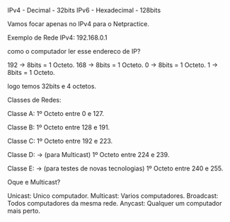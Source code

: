 IPv4 - Decimal - 32bits
IPv6 - Hexadecimal - 128bits

Vamos focar apenas no IPv4 para o Netpractice.

Exemplo de Rede IPv4: 192.168.0.1

como o computador ler esse endereco de IP?

192 -> 8bits = 1 Octeto.
168 -> 8bits = 1 Octeto.
0 -> 8bits = 1 Octeto.
1 -> 8bits = 1 Octeto.

logo temos 32bits e 4 octetos.

Classes de Redes:

Classe A:
1º Octeto entre 0 e 127.

Classe B:
1º Octeto entre 128 e 191.

Classe C:
1º Octeto entre 192 e 223.

Classe D: -> (para Multicast)
1º Octeto entre 224 e 239.

Classe E: -> (para testes de novas tecnologias)
1º Octeto entre 240 e 255.

Oque e Multicast?

Unicast: Unico computador.
Multicast: Varios computadores.
Broadcast: Todos computadores da mesma rede.
Anycast: Qualquer um computador mais perto.
